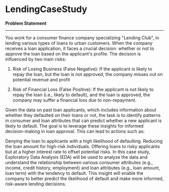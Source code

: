 # LendingCaseStudy

**Problem Statement**

---



You work for a consumer finance company specializing "Lending Club", in lending various types of loans to urban customers. When the company receives a loan application, it faces a crucial decision: whether or not to approve the loan based on the applicant's profile. The decision is influenced by two main risks:

1.   Risk of Losing Business (False Negative): If the applicant is likely to repay the loan, but the loan is not approved, the company misses out on potential revenue and profit

2.  Risk of Financial Loss (False Positive): If the applicant is not likely to repay the loan (i.e., likely to default), and the loan is approved, the company may suffer a financial loss due to non-repayment.

Given the data on past loan applicants, which includes information about whether they defaulted on their loans or not, the task is to identify patterns in consumer and loan attributes that can predict whether a new applicant is likely to default. The goal is to leverage these insights for informed decision-making in loan approval. This can lead to actions such as:

Denying the loan to applicants with a high likelihood of defaulting.
Reducing the loan amount for high-risk individuals.
Offering loans to risky applicants but at a higher interest rate to offset potential risks.
In this case study, Exploratory Data Analysis (EDA) will be used to analyze the data and understand the relationship between various consumer attributes (e.g., income, credit history, employment) and loan attributes (e.g., loan amount, loan term) with the tendency to default. This insight will enable the company to better predict the likelihood of default and make more informed, risk-aware lending decisions.
